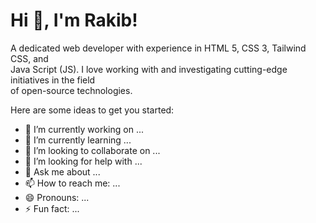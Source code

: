 # Hi 👋, I'm Rakib!

<p>A dedicated web developer with experience in HTML 5, CSS 3, Tailwind CSS, and<br> Java Script (JS). I love working with and investigating cutting-edge initiatives in the field<br> of open-source technologies.</p>

Here are some ideas to get you started:

- 🔭 I’m currently working on ...
- 🌱 I’m currently learning ...
- 👯 I’m looking to collaborate on ...
- 🤔 I’m looking for help with ...
- 💬 Ask me about ...
- 📫 How to reach me: ...
- 😄 Pronouns: ...
- ⚡ Fun fact: ...
